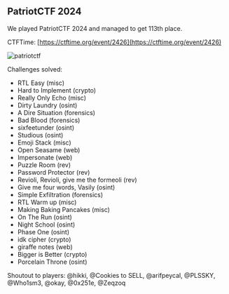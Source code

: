 ## PatriotCTF 2024

We played PatriotCTF 2024 and managed to get 113th place. 

CTFTime: [https://ctftime.org/event/2426](https://ctftime.org/event/2426)

![patriotctf](https://i.ibb.co/fkPCB2g/pctf-cert2.png)

Challenges solved:
- RTL Easy (misc)
- Hard to Implement (crypto)
- Really Only Echo (misc)
- Dirty Laundry (osint)
- A Dire Situation (forensics)
- Bad Blood (forensics)
- sixfeetunder (osint)
- Studious (osint)
- Emoji Stack (misc)
- Open Seasame (web)
- Impersonate (web)
- Puzzle Room (rev)
- Password Protector (rev)
- Revioli, Revioli, give me the formeoli (rev)
- Give me four words, Vasily (osint)
- Simple Exfiltration (forensics)
- RTL Warm up (misc)
- Making Baking Pancakes (misc)
- On The Run (osint)
- Night School (osint)
- Phase One (osint)
- idk cipher (crypto)
- giraffe notes (web)
- Bigger is Better (crypto)
- Porcelain Throne (osint)

Shoutout to players: @hikki, @Cookies to SELL, @arifpeycal, @PLSSKY, @Who1sm3, @okay, @0x251e, @Zeqzoq 



